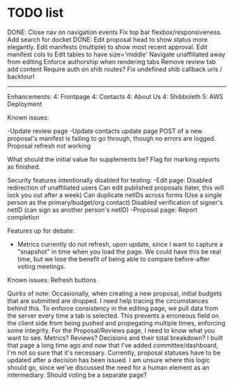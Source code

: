 # TODO list
DONE: Close nav on navigation events
Fix top bar flexbox/responsiveness.
Add search for docket
DONE: Edit proposal head to show status more elegantly.
Edit manifests (multiple) to show most recent approval.
Edit manifest cols to
Edit tables to have size='middle'
Navigate unaffiliated away from editing
Enforce authorship when rendering tabs
Remove review tab
add content
Require auth on shib routes?
Fix undefined shib callback urls / backtourl

---

Enhancements:
  4: Frontpage
  4: Contacts
  4: About Us
4: Shibboleth
5: AWS Deployment


Known issues:
<!-- -Frontpage feed -->
<!-- -Update total received -->
-Update review page
-Update contacts update page
POST of a new proposal's manifest is failing to go through, though no errors are logged.
Proposal refresh not working

What should the initial value for supplements be?
Flag for marking reports as finished.

Security features intentionally disabled for testing:
  -Edit page:
    Disabled redirection of unaffiliated users
    Can edit published proposals (later, this will lock you out after a week)
    Can duplicate netIDs across forms (Use a single person as the primary/budget/org contact)
    Disabled verification of signer's netID (can sign as another person's netID)
  -Proposal page:
    Report completion

Features up for debate:
  - Metrics currently do not refresh, upon update, since I want to capture a "snapshot" in time when you load the page. We could have this be real time, but we lose the benefit of being  able to compare before-after voting meetings.

Known issues:
  Refresh buttons

Quirks of note:
  Occasionally, when creating a new proposal, initial budgets that are submitted are dropped. I need help tracing the circumstances behind this.
  To enforce consistency in the editing page, we pull data from the server every time a tab is selected. This prevents a erroneous field on the client side from being pushed and propegating multiple times, enforcing some integrity.
  For the Proposal/Reviews page, I need to know what you want to see. Metrics? Reviews? Decisions and their total breakdown? I built that page a long time ago and now that I've added committee/dashboard, I'm not so sure that it's necessary.
  Currently, proposal statuses have to be updated after a decision has been issued. I am unsure where this logic should go, since we've discussed the need for a human element as an intermediary.
  Should voting be a separate page?
